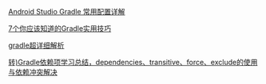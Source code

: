 [Android Studio Gradle 常用配置详解](https://juejin.im/post/5d9a9ed2f265da5b9f7c5e36)


[7个你应该知道的Gradle实用技巧](https://juejin.cn/post/6947675376835362846)

[gradle超详细解析](https://www.jianshu.com/p/822e44a5ea97)

[转)Gradle依赖项学习总结，dependencies、transitive、force、exclude的使用与依赖冲突解决](https://www.jianshu.com/p/429733dbbc34)